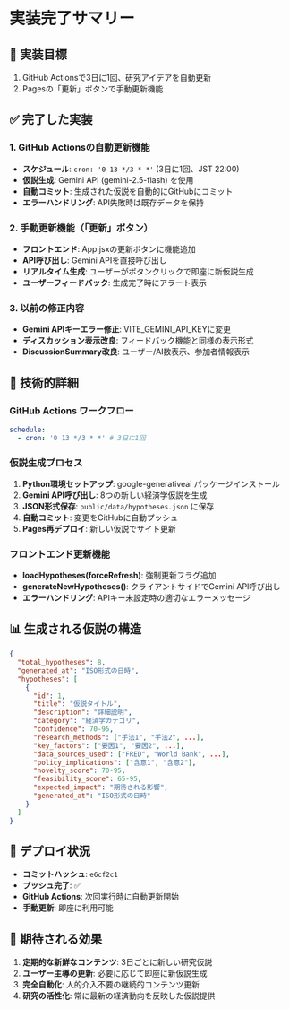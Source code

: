 # 実装完了サマリー

## 🎯 実装目標
1. GitHub Actionsで3日に1回、研究アイデアを自動更新
2. Pagesの「更新」ボタンで手動更新機能

## ✅ 完了した実装

### 1. GitHub Actionsの自動更新機能
- **スケジュール**: `cron: '0 13 */3 * *'` (3日に1回、JST 22:00)
- **仮説生成**: Gemini API (gemini-2.5-flash) を使用
- **自動コミット**: 生成された仮説を自動的にGitHubにコミット
- **エラーハンドリング**: API失敗時は既存データを保持

### 2. 手動更新機能（「更新」ボタン）
- **フロントエンド**: App.jsxの更新ボタンに機能追加
- **API呼び出し**: Gemini APIを直接呼び出し
- **リアルタイム生成**: ユーザーがボタンクリックで即座に新仮説生成
- **ユーザーフィードバック**: 生成完了時にアラート表示

### 3. 以前の修正内容
- **Gemini APIキーエラー修正**: VITE_GEMINI_API_KEYに変更
- **ディスカッション表示改良**: フィードバック機能と同様の表示形式
- **DiscussionSummary改良**: ユーザー/AI数表示、参加者情報表示

## 🔧 技術的詳細

### GitHub Actions ワークフロー
```yaml
schedule:
  - cron: '0 13 */3 * *' # 3日に1回
```

### 仮説生成プロセス
1. **Python環境セットアップ**: google-generativeai パッケージインストール
2. **Gemini API呼び出し**: 8つの新しい経済学仮説を生成
3. **JSON形式保存**: `public/data/hypotheses.json` に保存
4. **自動コミット**: 変更をGitHubに自動プッシュ
5. **Pages再デプロイ**: 新しい仮説でサイト更新

### フロントエンド更新機能
- **loadHypotheses(forceRefresh)**: 強制更新フラグ追加
- **generateNewHypotheses()**: クライアントサイドでGemini API呼び出し
- **エラーハンドリング**: APIキー未設定時の適切なエラーメッセージ

## 📊 生成される仮説の構造
```json
{
  "total_hypotheses": 8,
  "generated_at": "ISO形式の日時",
  "hypotheses": [
    {
      "id": 1,
      "title": "仮説タイトル",
      "description": "詳細説明",
      "category": "経済学カテゴリ",
      "confidence": 70-95,
      "research_methods": ["手法1", "手法2", ...],
      "key_factors": ["要因1", "要因2", ...],
      "data_sources_used": ["FRED", "World Bank", ...],
      "policy_implications": ["含意1", "含意2"],
      "novelty_score": 70-95,
      "feasibility_score": 65-95,
      "expected_impact": "期待される影響",
      "generated_at": "ISO形式の日時"
    }
  ]
}
```

## 🚀 デプロイ状況
- **コミットハッシュ**: `e6cf2c1`
- **プッシュ完了**: ✅
- **GitHub Actions**: 次回実行時に自動更新開始
- **手動更新**: 即座に利用可能

## 🎉 期待される効果
1. **定期的な新鮮なコンテンツ**: 3日ごとに新しい研究仮説
2. **ユーザー主導の更新**: 必要に応じて即座に新仮説生成
3. **完全自動化**: 人的介入不要の継続的コンテンツ更新
4. **研究の活性化**: 常に最新の経済動向を反映した仮説提供

